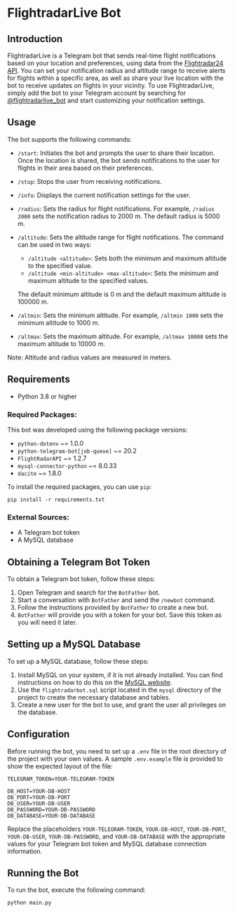 # FlightradarLive Bot

## Introduction

FlightradarLive is a Telegram bot that sends real-time flight notifications based on your location and preferences,
using data from the [Flightradar24 API](https://www.flightradar24.com/how-it-works). You can set your notification
radius and altitude range to receive alerts for flights within a specific area, as well as share your live location with
the bot to receive updates on flights in your vicinity. To use FlightradarLive, simply add the bot to your Telegram
account by searching for [@flightradarlive_bot](https://t.me/flightradarlive_bot) and start customizing your
notification settings.

## Usage

The bot supports the following commands:

- `/start`: Initiates the bot and prompts the user to share their location. Once the location is shared, the bot sends
  notifications to the user for flights in their area based on their preferences.

- `/stop`: Stops the user from receiving notifications.

- `/info`: Displays the current notification settings for the user.

- `/radius`: Sets the radius for flight notifications. For example, `/radius 2000` sets the notification radius to 2000
  m. The default radius is 5000 m.

- `/altitude`: Sets the altitude range for flight notifications. The command can be used in two ways:

    - `/altitude <altitude>`: Sets both the minimum and maximum altitude to the specified value.
    - `/altitude <min-altitude> <max-altitude>`: Sets the minimum and maximum altitude to the specified values.

  The default minimum altitude is 0 m and the default maximum altitude is 100000 m.

- `/altmin`: Sets the minimum altitude. For example, `/altmin 1000` sets the minimum
  altitude to 1000 m.

- `/altmax`: Sets the maximum altitude. For example, `/altmax 10000` sets the maximum
  altitude to 10000 m.

Note: Altitude and radius values are measured in meters.

## Requirements

- Python 3.8 or higher

### Required Packages:

This bot was developed using the following package versions:

- `python-dotenv` ~= 1.0.0
- `python-telegram-bot[job-queue]` ~= 20.2
- `FlightRadarAPI` ~= 1.2.7
- `mysql-connector-python` ~= 8.0.33
- `dacite` ~= 1.8.0

To install the required packages, you can use `pip`:

```
pip install -r requirements.txt
```

### External Sources:

- A Telegram bot token
- A MySQL database

## Obtaining a Telegram Bot Token

To obtain a Telegram bot token, follow these steps:

1. Open Telegram and search for the `BotFather` bot.
2. Start a conversation with `BotFather` and send the `/newbot` command.
3. Follow the instructions provided by `BotFather` to create a new bot.
4. `BotFather` will provide you with a token for your bot. Save this token as you will need it later.

## Setting up a MySQL Database

To set up a MySQL database, follow these steps:

1. Install MySQL on your system, if it is not already installed. You can find instructions on how to do this on
   the [MySQL website](https://dev.mysql.com/downloads/installer/).
2. Use the `flightradarbot.sql` script located in the `mysql` directory of the project to create the necessary database
   and tables.
3. Create a new user for the bot to use, and grant the user all privileges on the database.

## Configuration

Before running the bot, you need to set up a `.env` file in the root
directory of the project with your own values. A sample `.env.example` file is provided to show the expected layout of
the file:

```
TELEGRAM_TOKEN=YOUR-TELEGRAM-TOKEN

DB_HOST=YOUR-DB-HOST
DB_PORT=YOUR-DB-PORT
DB_USER=YOUR-DB-USER
DB_PASSWORD=YOUR-DB-PASSWORD
DB_DATABASE=YOUR-DB-DATABASE
```

Replace the placeholders `YOUR-TELEGRAM-TOKEN`, `YOUR-DB-HOST`, `YOUR-DB-PORT`, `YOUR-DB-USER`, `YOUR-DB-PASSWORD`,
and `YOUR-DB-DATABASE` with the appropriate values for your Telegram bot token and MySQL database connection
information.

## Running the Bot

To run the bot, execute the following command:

```
python main.py
```
